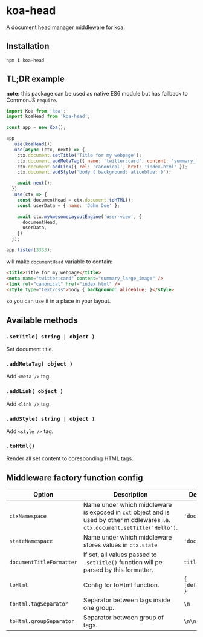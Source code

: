 # koa-head
A document head manager middleware for koa.

## Installation
`npm i koa-head`

## TL;DR example
**note:** this package can be used as native ES6 module but has fallback to CommonJS `require`. 

```js
import Koa from 'koa';
import koaHead from 'koa-head';

const app = new Koa();

app
  .use(koaHead())
  .use(async (ctx, next) => {
    ctx.document.setTitle('Title for my webpage');
    ctx.document.addMetaTag({ name: 'twitter:card', content: 'summary_large_image' });
    ctx.document.addLink({ rel: 'canonical', href: 'index.html' });
    ctx.document.addStyle('body { background: aliceblue; }');

    await next();
  })
  .use(ctx => {
    const documentHead = ctx.document.toHTML();
    const userData = { name: 'John Doe' };

    await ctx.myAwesomeLayoutEngine('user-view', {
      documentHead,
      userData,
    })
  });

app.listen(3333);
```
will make `documentHead` variable to contain:
```html
<title>Title for my webpage</title>
<meta name="twitter:card" content="summary_large_image" />
<link rel="canonical" href="index.html" />
<style type="text/css">body { background: aliceblue; }</style>
```
so you can use it in a place in your layout.


## Available methods

### `.setTitle( string | object )`
Set document title.
### `.addMetaTag( object )`
Add `<meta />` tag.
### `.addLink( object )`
Add `<link />` tag.
### `.addStyle( string | object )`
Add `<style />` tag.
### `.toHtml()`
Render all set content to coresponding HTML tags.

## Middleware factory function config

| Option | Description | Default value  | 
|---|---|---|
| `ctxNamespace`  | Name under which middleware is exposed in `cxt` object and is used by other middlewares i.e. `ctx.document.setTitle('Hello')`. | `'document'`  |
| `stateNamespace`  | Name under which middleware stores values in `ctx.state` | `'document'` |
| `documentTitleFormatter`  | If set, all values passed to `.setTitle()` function will pe parsed by this formatter. | `title => title` |
| `toHtml` | Config for toHtml function. | `{ [default_values] }` |
|`toHtml.tagSeparator` | Separator between tags inside one group. | `\n` |
|`toHtml.groupSeparator` | Separator between group of tags. | `\n\n` |
